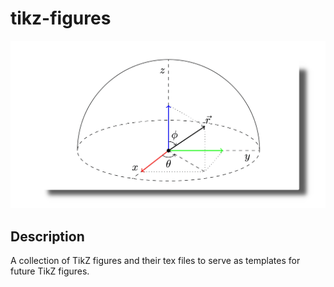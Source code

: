 # tikz-figures

![projectimage](img/tikz.png)
## Description
A collection of TikZ figures and their tex files to serve as templates for future TikZ figures.